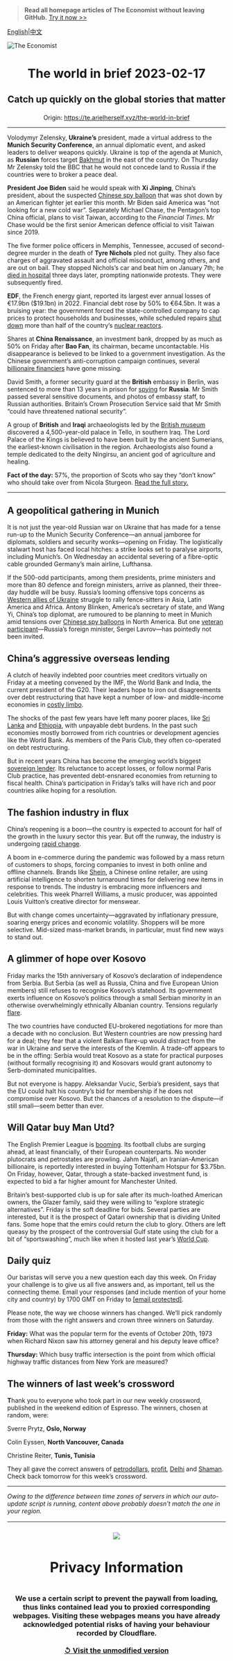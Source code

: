 > **Read all homepage articles of The Economist without leaving GitHub.** [Try it now >>](https://arielherself.github.io/te)

[English](https://github.com/arielherself/espresso/blob/main/README.md)|[中文](https://github-com.translate.goog/arielherself/espresso/blob/main/README.md?_x_tr_sl=en&_x_tr_tl=zh-CN&_x_tr_hl=zh-CN&_x_tr_pto=wapp)



![The Economist](menubar.png)

# <p align="center">The world in brief 2023-02-17</p>

## <p align="center">Catch up quickly on the global stories that matter</p>

<p align="center">Origin: <a href="https://te.arielherself.xyz/the-world-in-brief">https://te.arielherself.xyz/the-world-in-brief</a><hr>

Volodymyr Zelensky, <strong>Ukraine’s</strong> president, made a virtual address to the <strong>Munich Security Conference</strong>, an annual diplomatic event, and asked leaders to deliver weapons quickly. Ukraine is top of the agenda at Munich, as <strong>Russian</strong> forces target [Bakhmut](https://te.arielherself.xyz/europe/2022/12/06/russia-is-hurling-troops-at-the-tiny-ukrainian-town-of-bakhmut) in the east of the country. On Thursday Mr Zelensky told the BBC that he would not concede land to Russia if the countries were to broker a peace deal.

<strong>President Joe Biden</strong> said he would speak with <strong>Xi Jinping</strong>, China’s president, about the suspected [Chinese spy balloon](https://te.arielherself.xyz/leaders/2023/02/09/cold-war-lessons-from-chinas-spy-balloon) that was shot down by an American fighter jet earlier this month. Mr Biden said America was “not looking for a new cold war”. Separately Michael Chase, the Pentagon’s top China official, plans to visit Taiwan, according to the <em>Financial Times</em>. Mr Chase would be the first senior American defence official to visit Taiwan since 2019.

The five former police officers in Memphis, Tennessee, accused of second-degree murder in the death of <strong>Tyre Nichols</strong> pled not guilty. They also face charges of aggravated assault and official misconduct, among others, and are out on bail. They stopped Nichols’s car and beat him on January 7th; he [died in hospital](https://te.arielherself.xyz/united-states/2023/02/01/why-holding-bad-police-officers-to-account-is-so-difficult) three days later, prompting nationwide protests. They were subsequently fired.

<strong>EDF</strong>, the French energy giant, reported its largest ever annual losses of €17.9bn ($19.1bn) in 2022. Financial debt rose by 50% to €64.5bn. It was a bruising year: the government forced the state-controlled company to cap prices to protect households and businesses, while scheduled repairs [shut down](https://te.arielherself.xyz/europe/2022/07/28/frances-nuclear-plants-are-going-down-for-repairs) more than half of the country’s [nuclear reactors](https://te.arielherself.xyz/business/2022/12/12/can-the-french-nuclear-industry-avoid-meltdown).

Shares at <strong>China Renaissance</strong>, an investment bank, dropped by as much as 50% on Friday after <strong>Bao Fan</strong>, its chairman, became uncontactable. His disappearance is believed to be linked to a government investigation. As the Chinese government’s anti-corruption campaign continues, several [billionaire financiers](https://te.arielherself.xyz/finance-and-economics/2022/07/07/what-a-tycoons-trial-says-about-the-rot-in-chinas-financial-system) have gone missing.

David Smith, a former security guard at the <strong>British</strong> embassy in Berlin, was sentenced to more than 13 years in prison for [spying](https://te.arielherself.xyz/the-economist-reads/2022/12/21/what-to-read-to-understand-intelligence-and-espionage) for <strong>Russia</strong>. Mr Smith passed several sensitive documents, and photos of embassy staff, to Russian authorities. Britain’s Crown Prosecution Service said that Mr Smith “could have threatened national security”. 

A group of <strong>British</strong> and <strong>Iraqi</strong> archaeologists led by the [British museum](https://te.arielherself.xyz/britain/2023/01/11/british-museums-and-galleries-are-dealing-with-the-past-clumsily) discovered a 4,500-year-old palace in Tello, in southern Iraq. The Lord Palace of the Kings is believed to have been built by the ancient Sumerians, the earliest-known civilisation in the region. Archaeologists also found a temple dedicated to the deity Ningirsu, an ancient god of agriculture and healing.

<strong>Fact of the day:</strong> 57%, the proportion of Scots who say they “don’t know” who should take over from Nicola Sturgeon. [Read the full story.](https://te.arielherself.xyz/britain/2023/02/15/nicola-sturgeon-leaves-with-scotland-split-in-two)

----------

## A geopolitical gathering in Munich

It is not just the year-old Russian war on Ukraine that has made for a tense run-up to the Munich Security Conference—an annual jamboree for diplomats, soldiers and security wonks—opening on Friday. The logistically stalwart host has faced local hitches: a strike looks set to paralyse airports, including Munich’s. On Wednesday an accidental severing of a fibre-optic cable grounded Germany’s main airline, Lufthansa.

If the 500-odd participants, among them presidents, prime ministers and more than 80 defence and foreign ministers, arrive as planned, their three-day huddle will be busy. Russia’s looming offensive tops concerns as [Western allies of Ukraine](https://te.arielherself.xyz/podcasts/2022/12/01/will-germany-succeed-in-transforming-its-foreign-policy) struggle to rally fence-sitters in Asia, Latin America and Africa. Antony Blinken, America’s secretary of state, and Wang Yi, China’s top diplomat, are rumoured to be planning to meet in Munich amid tensions over [Chinese spy balloons](https://te.arielherself.xyz/leaders/2023/02/09/cold-war-lessons-from-chinas-spy-balloon) in North America. But one [veteran participant](http://espresso.te.arielherself.xyz/90915208c601cc8c86ad01250ee90c12)⁠—Russia’s foreign minister, Sergei Lavrov⁠—has pointedly not been invited.

## China’s aggressive overseas lending

A clutch of heavily indebted poor countries meet creditors virtually on Friday at a meeting convened by the IMF, the World Bank and India, the current president of the G20. Their leaders hope to iron out disagreements over debt restructuring that have kept a number of low- and middle-income economies in [costly limbo](https://te.arielherself.xyz/finance-and-economics/2022/07/20/the-53-fragile-emerging-economies).

The shocks of the past few years have left many poorer places, like [Sri Lanka](https://te.arielherself.xyz/asia/2022/07/28/what-it-will-take-to-fix-sri-lankas-economy) and [Ethiopia](https://te.arielherself.xyz/middle-east-and-africa/2022/04/30/debt-repayment-costs-are-rising-fast-for-many-african-countries), with unpayable debt burdens. In the past such economies mostly borrowed from rich countries or development agencies like the World Bank. As members of the Paris Club, they often co-operated on debt restructuring.

But in recent years China has become the emerging world’s biggest [sovereign lender](https://te.arielherself.xyz/china/2022/08/24/faced-with-an-overseas-debt-crisis-will-china-change-its-ways). Its reluctance to accept losses, or follow normal Paris Club practice, has prevented debt-ensnared economies from returning to fiscal health. China’s participation in Friday’s talks will have rich and poor countries alike hoping for a resolution.

## The fashion industry in flux

China’s reopening is a boon—the country is expected to account for half of the growth in the luxury sector this year. But off the runway, the industry is undergoing [rapid change](https://te.arielherself.xyz/business/2022/10/06/fashion-gets-a-modern-makeover).

A boom in e-commerce during the pandemic was followed by a mass return of customers to shops, forcing companies to invest in both online and offline channels. Brands like [Shein](https://te.arielherself.xyz/business/shein-exemplifies-a-new-style-of-chinese-multinational/21805217), a Chinese online retailer, are using artificial intelligence to shorten turnaround times for delivering new items in response to trends. The industry is embracing more influencers and celebrities. This week Pharrell Williams, a music producer, was appointed Louis Vuitton’s creative director for menswear.

But with change comes uncertainty—aggravated by inflationary pressure, soaring energy prices and economic volatility. Shoppers will be more selective. Mid-sized mass-market brands, in particular, must find new ways to stand out.

## A glimmer of hope over Kosovo

Friday marks the 15th anniversary of Kosovo’s declaration of independence from Serbia. But Serbia (as well as Russia, China and five European Union members) still refuses to recognise Kosovo’s statehood. Its government exerts influence on Kosovo’s politics through a small Serbian minority in an otherwise overwhelmingly ethnically Albanian country. Tensions regularly [flare](https://te.arielherself.xyz/europe/2022/12/20/kosovo-and-serbia-are-on-the-verge-of-conflict-again).

The two countries have conducted EU-brokered negotiations for more than a decade with no conclusion. But Western countries are now pressing hard for a deal; they fear that a violent Balkan flare-up would distract from the war in Ukraine and serve the interests of the Kremlin. A trade-off appears to be in the offing: Serbia would treat Kosovo as a state for practical purposes (without formally recognising it) and Kosovars would grant autonomy to Serb-dominated municipalities.

But not everyone is happy. Aleksandar Vucic, Serbia’s president, says that the EU could halt his country’s bid for membership if he does not compromise over Kosovo. But the chances of a resolution to the dispute—if still small—seem better than ever.

## Will Qatar buy Man Utd?

The English Premier League is [booming](https://te.arielherself.xyz/graphic-detail/2023/01/19/football-clubs-revenues-rebound-from-covid-especially-in-england). Its football clubs are surging ahead, at least financially, of their European counterparts. No wonder plutocrats and petrostates are prowling. Jahm Najafi, an Iranian-American billionaire, is reportedly interested in buying Tottenham Hotspur for $3.75bn. On Friday, however, Qatar, through a state-backed investment fund, is expected to bid a far higher amount for Manchester United.

Britain’s best-supported club is up for sale after its much-loathed American owners, the Glazer family, said they were willing to “explore strategic alternatives”. Friday is the soft deadline for bids. Several parties are interested, but it is the prospect of Qatari ownership that is dividing United fans. Some hope that the emirs could return the club to glory. Others are left queasy by the prospect of the controversial Gulf state using the club for a bit of “sportswashing”, much like when it hosted last year’s [World Cup](https://te.arielherself.xyz/culture/2022/11/10/the-world-cup-is-tarnished-should-fans-enjoy-it-anyway).

## Daily quiz

Our baristas will serve you a new question each day this week. On Friday your challenge is to give us all five answers and, as important, tell us the connecting theme. Email your responses (and include mention of your home city and country) by 1700 GMT on Friday to [<span class="__cf_email__" data-cfemail="dc8da9b5a699afacaeb9afafb39cb9bfb3b2b3b1b5afa8f2bfb3b1">[email&#160;protected]</span>](https://mail.google.com/mail/?view=cm&amp;fs=1&amp;tf=1&amp;to=QuizEspresso@te.arielherself.xyz). 

Please note, the way we choose winners has changed. We’ll pick randomly from those with the right answers and crown three winners on Saturday.

<strong>Friday:</strong> What was the popular term for the events of October 20th, 1973 when Richard Nixon saw his attorney general and his deputy leave office?

<strong>Thursday:</strong> Which busy traffic intersection is the point from which official highway traffic distances from New York are measured?

## The winners of last week’s crossword

<strong>T</strong>hank you to everyone who took part in our new weekly crossword, published in the weekend edition of Espresso. The winners, chosen at random, were: 

Sverre Prytz, <strong>Oslo, Norway</strong>

Colin Eyssen, <strong>North Vancouver, Canada</strong>

Christine Reiter, <strong>Tunis, Tunisia</strong>

They all gave the correct answers of [petrodollars](https://te.arielherself.xyz/leaders/2023/02/09/arab-petrostates-must-prepare-their-citizens-for-a-post-oil-future), [profit](https://te.arielherself.xyz/business/2023/02/06/where-on-earth-is-big-oil-spending-its-150bn-profit-bonanza), [Delhi](https://te.arielherself.xyz/briefing/2023/02/09/why-adani-groups-troubles-will-reverberate-across-india) and [Shaman](https://te.arielherself.xyz/britain/2023/02/09/shamanism-is-britains-fastest-growing-religion). Check back tomorrow for this week’s crossword.

----------

*Owing to the difference between time zones of servers in which our auto-update script is running, content above probably doesn't match the one in your region.*

|<br><div align="center"><img src="unlock.png" /><h1>Privacy Information</h1></div></br>We use a certain script to prevent the paywall from loading, thus links contained lead you to proxied corresponding webpages. Visiting these webpages means you have already acknowledged potential risks of having your behaviour recorded by Cloudflare.<br><br>[&#x21BA; Visit the unmodified version](README.raw.md)<br><br>|
|-----|
